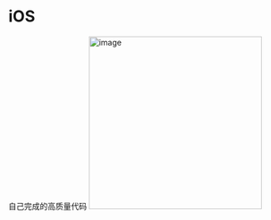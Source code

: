 # iOS
自己完成的高质量代码
<img width="309" alt="image" src="https://user-images.githubusercontent.com/32817408/195269989-9f0de603-7cde-40f0-91f1-76fabcf81bb2.png">
​​
